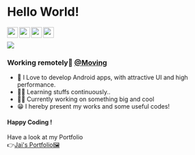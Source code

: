 # Hello World!
<p>
    <a href="https://www.linkedin.com/in/jaikeerthick/">
  <img align="left" width="25px" src="https://cdn4.iconfinder.com/data/icons/social-messaging-ui-color-shapes-2-free/128/social-linkedin-circle-512.png" />
</a>
<a href="https://www.instagram.com/jaikeerthick/">
  <img align="left" width="25px" src="https://assets.stickpng.com/images/580b57fcd9996e24bc43c521.png" />
</a>
<a href="https://github.com/jaikeerthick">
  <img align="left"  width="25px" src="https://cdn3.iconfinder.com/data/icons/inficons/512/github.png" />
</a>
<a href="mailto:jaikeerthick@gmail.com">
  <img align="left" width="25px" src="https://logodownload.org/wp-content/uploads/2018/03/gmail-logo-16.png" />
    </a>
  <br><br>
  
<img src="https://komarev.com/ghpvc/?username=jaikeerthick&color=brightgreen">
</p>

### Working remotely🏡 [@Moving](https://github.com/ElevatorHQ)

* 📲 I Love to develop Android apps, with attractive UI and high performance.<br/>
* 👶🏻 Learning stuffs continuously..<br>
* 👨‍💻 Currently working on something big and cool<br/>
* 😁 I hereby present my works and some useful codes!<br/>

#### Happy Coding !

Have a look at my Portfolio <br/>
👉[Jai's Portfolio🖼️](https://linktr.ee/jaikeerthick.portfolio)


